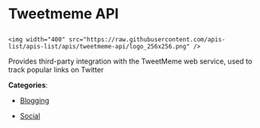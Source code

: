 # Tweetmeme API<p align="center">
    <img width="400" src="https://raw.githubusercontent.com/apis-list/apis-list/apis/tweetmeme-api/logo_256x256.png" />
</p>

Provides third-party integration with the TweetMeme web service, used to track popular links on Twitter

**Categories**:

- [Blogging](https://github/apis-list/apis-list#blogging)

- [Social](https://github/apis-list/apis-list#social)





